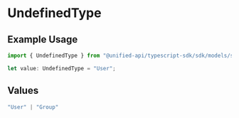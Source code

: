 # UndefinedType

## Example Usage

```typescript
import { UndefinedType } from "@unified-api/typescript-sdk/sdk/models/shared";

let value: UndefinedType = "User";
```

## Values

```typescript
"User" | "Group"
```